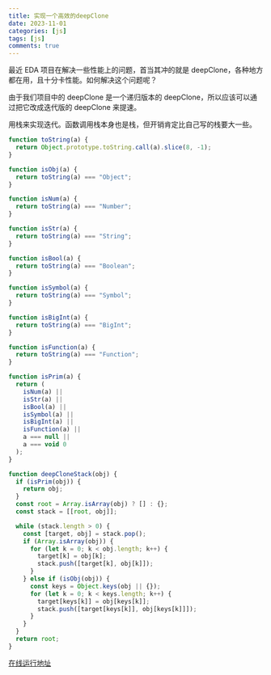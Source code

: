 ```yaml
---
title: 实现一个高效的deepClone
date: 2023-11-01
categories: [js]
tags: [js]
comments: true
---
```


最近 EDA 项目在解决一些性能上的问题，首当其冲的就是 deepClone，各种地方都在用，且十分卡性能。如何解决这个问题呢？

由于我们项目中的 deepClone 是一个递归版本的 deepClone，所以应该可以通过把它改成迭代版的 deepClone 来提速。

用栈来实现迭代。函数调用栈本身也是栈，但开销肯定比自己写的栈要大一些。

<!-- more -->

```javascript
function toString(a) {
  return Object.prototype.toString.call(a).slice(8, -1);
}

function isObj(a) {
  return toString(a) === "Object";
}

function isNum(a) {
  return toString(a) === "Number";
}

function isStr(a) {
  return toString(a) === "String";
}

function isBool(a) {
  return toString(a) === "Boolean";
}

function isSymbol(a) {
  return toString(a) === "Symbol";
}

function isBigInt(a) {
  return toString(a) === "BigInt";
}

function isFunction(a) {
  return toString(a) === "Function";
}

function isPrim(a) {
  return (
    isNum(a) ||
    isStr(a) ||
    isBool(a) ||
    isSymbol(a) ||
    isBigInt(a) ||
    isFunction(a) ||
    a === null ||
    a === void 0
  );
}

function deepCloneStack(obj) {
  if (isPrim(obj)) {
    return obj;
  }
  const root = Array.isArray(obj) ? [] : {};
  const stack = [[root, obj]];

  while (stack.length > 0) {
    const [target, obj] = stack.pop();
    if (Array.isArray(obj)) {
      for (let k = 0; k < obj.length; k++) {
        target[k] = obj[k];
        stack.push([target[k], obj[k]]);
      }
    } else if (isObj(obj)) {
      const keys = Object.keys(obj || {});
      for (let k = 0; k < keys.length; k++) {
        target[keys[k]] = obj[keys[k]];
        stack.push([target[keys[k]], obj[keys[k]]]);
      }
    }
  }
  return root;
}
```

[在线运行地址](https://replit.com/@liuqinh2s/deepClone#script.js)
